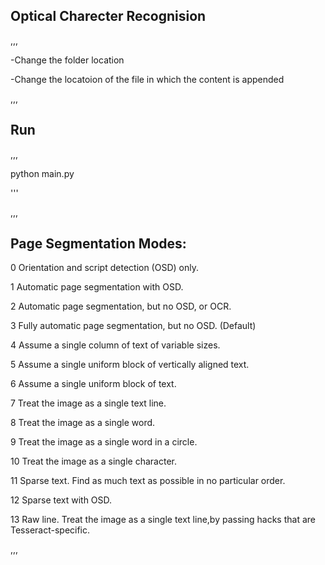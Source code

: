## Optical Charecter Recognision

,,,

-Change the folder location

-Change the locatoion of the file in which the content is appended

,,,

## Run
,,,

python main.py

'''

,,,

## Page Segmentation Modes:

  0    Orientation and script detection (OSD) only.
  
  1    Automatic page segmentation with OSD.
  
  2    Automatic page segmentation, but no OSD, or OCR.
  
  3    Fully automatic page segmentation, but no OSD. (Default)
  
  4    Assume a single column of text of variable sizes.
  
  5    Assume a single uniform block of vertically aligned text.
  
  6    Assume a single uniform block of text.
  
  7    Treat the image as a single text line.
  
  8    Treat the image as a single word.
  
  9    Treat the image as a single word in a circle.
 
 10    Treat the image as a single character.
 
 11    Sparse text. Find as much text as possible in no particular order.
 
 12    Sparse text with OSD.
 
 13    Raw line. Treat the image as a single text line,by passing hacks that are Tesseract-specific.

,,,                    

